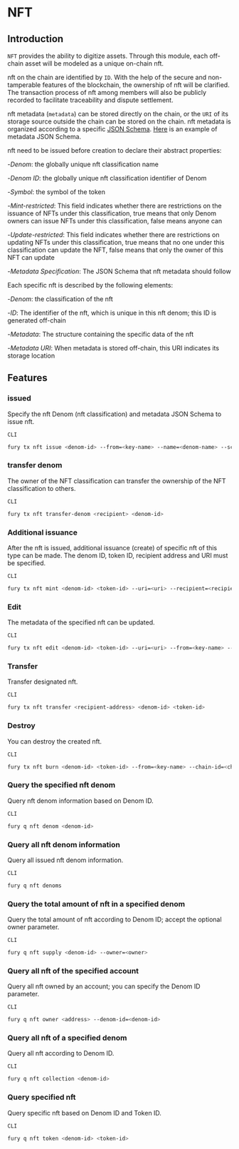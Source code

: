 # NFT

## Introduction

`NFT` provides the ability to digitize assets. Through this module, each off-chain asset will be modeled as a unique on-chain nft.

nft on the chain are identified by `ID`. With the help of the secure and non-tamperable features of the blockchain, the ownership of nft will be clarified. The transaction process of nft among members will also be publicly recorded to facilitate traceability and dispute settlement.

nft metadata (`metadata`) can be stored directly on the chain, or the `URI` of its storage source outside the chain can be stored on the chain. nft metadata is organized according to a specific [JSON Schema](https://JSON-Schema.org/). [Here](https://github.com/furya-official/furyhub/blob/master/docs/features/nft-metadata.json) is an example of metadata JSON Schema.

nft need to be issued before creation to declare their abstract properties:

-_Denom_: the globally unique nft classification name

-_Denom ID_: the globally unique nft classification identifier of Denom

-_Symbol_: the symbol of the token

-_Mint-restricted_: This field indicates whether there are restrictions on the issuance of NFTs under this classification, true means that only Denom owners can issue NFTs under this classification, false means anyone can

-_Update-restricted_: This field indicates whether there are restrictions on updating NFTs under this classification, true means that no one under this classification can update the NFT, false means that only the owner of this NFT can update

-_Metadata Specification_: The JSON Schema that nft metadata should follow

Each specific nft is described by the following elements:

-_Denom_: the classification of the nft

-_ID_: The identifier of the nft, which is unique in this nft denom; this ID is generated off-chain

-_Metadata_: The structure containing the specific data of the nft

-_Metadata URI_: When metadata is stored off-chain, this URI indicates its storage location

## Features

### issued

Specify the nft Denom (nft classification) and metadata JSON Schema to issue nft.

`CLI`

```bash
fury tx nft issue <denom-id> --from=<key-name> --name=<denom-name> --schema=<schema-content or path/to/schema.json> --symbol=<denom-symbol> --mint-restricted=<mint-restricted>  --update-restricted=<update-restricted> --chain-id=<chain-id> --fees=<fee>
```

### transfer denom

The owner of the NFT classification can transfer the ownership of the NFT classification to others.

`CLI`

```bash
fury tx nft transfer-denom <recipient> <denom-id>
```

### Additional issuance

After the nft is issued, additional issuance (create) of specific nft of this type can be made. The denom ID, token ID, recipient address and URI must be specified.

`CLI`

```bash
fury tx nft mint <denom-id> <token-id> --uri=<uri> --recipient=<recipient> --from=<key-name> --chain-id=<chain-id> --fees=<fee>
```

### Edit

The metadata of the specified nft can be updated.

`CLI`

```bash
fury tx nft edit <denom-id> <token-id> --uri=<uri> --from=<key-name> --chain-id=<chain-id> --fees=<fee>
```

### Transfer

Transfer designated nft.

`CLI`

```bash
fury tx nft transfer <recipient-address> <denom-id> <token-id>
```

### Destroy

You can destroy the created nft.

`CLI`

```bash
fury tx nft burn <denom-id> <token-id> --from=<key-name> --chain-id=<chain-id> --fees=<fee>
```

### Query the specified nft denom

Query nft denom information based on Denom ID.

`CLI`

```bash
fury q nft denom <denom-id>
```

### Query all nft denom information

Query all issued nft denom information.

`CLI`

```bash
fury q nft denoms
```

### Query the total amount of nft in a specified denom

Query the total amount of nft according to Denom ID; accept the optional owner parameter.

`CLI`

```bash
fury q nft supply <denom-id> --owner=<owner>
```

### Query all nft of the specified account

Query all nft owned by an account; you can specify the Denom ID parameter.

`CLI`

```bash
fury q nft owner <address> --denom-id=<denom-id>
```

### Query all nft of a specified denom

Query all nft according to Denom ID.

`CLI`

```bash
fury q nft collection <denom-id>
```

### Query specified nft

Query specific nft based on Denom ID and Token ID.

`CLI`

```bash
fury q nft token <denom-id> <token-id>
```
